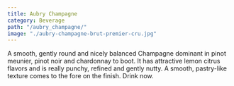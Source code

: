 ```yaml
---
title: Aubry Champagne
category: Beverage
path: "/aubry_champagne/"
image: "./aubry-champagne-brut-premier-cru.jpg"
---
```


A smooth, gently round and nicely balanced Champagne dominant in pinot meunier, pinot noir and chardonnay to boot. <!-- end --> It has attractive lemon citrus flavors and is really punchy, refined and gently nutty. A smooth, pastry-like texture comes to the fore on the finish. Drink now.